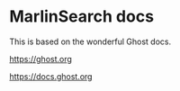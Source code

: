# MarlinSearch docs

This is based on the wonderful Ghost docs.

https://ghost.org

https://docs.ghost.org

